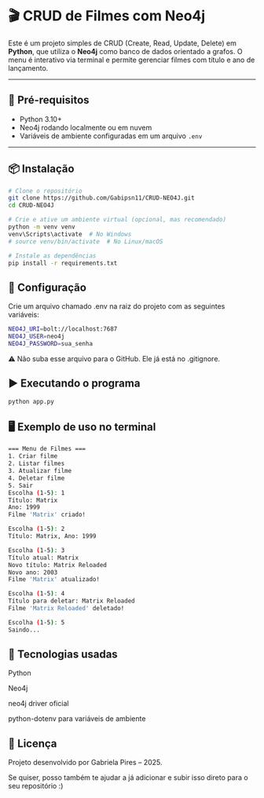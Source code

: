 # 🎬 CRUD de Filmes com Neo4j

Este é um projeto simples de CRUD (Create, Read, Update, Delete) em **Python**, que utiliza o **Neo4j** como banco de dados orientado a grafos. O menu é interativo via terminal e permite gerenciar filmes com título e ano de lançamento.

---

## 💾 Pré-requisitos

- Python 3.10+
- Neo4j rodando localmente ou em nuvem
- Variáveis de ambiente configuradas em um arquivo `.env`

---

## 📦 Instalação

```bash
# Clone o repositório
git clone https://github.com/Gabipsn11/CRUD-NEO4J.git
cd CRUD-NEO4J

# Crie e ative um ambiente virtual (opcional, mas recomendado)
python -m venv venv
venv\Scripts\activate  # No Windows
# source venv/bin/activate  # No Linux/macOS

# Instale as dependências
pip install -r requirements.txt
```

## 🔐 Configuração
Crie um arquivo chamado .env na raiz do projeto com as seguintes variáveis:
```bash
NEO4J_URI=bolt://localhost:7687
NEO4J_USER=neo4j
NEO4J_PASSWORD=sua_senha
```
⚠️ Não suba esse arquivo para o GitHub. Ele já está no .gitignore.

## ▶️ Executando o programa
```bash
python app.py
```


## 🖥️ Exemplo de uso no terminal
```bash
=== Menu de Filmes ===
1. Criar filme
2. Listar filmes
3. Atualizar filme
4. Deletar filme
5. Sair
Escolha (1-5): 1
Título: Matrix
Ano: 1999
Filme 'Matrix' criado!

Escolha (1-5): 2
Título: Matrix, Ano: 1999

Escolha (1-5): 3
Título atual: Matrix
Novo título: Matrix Reloaded
Novo ano: 2003
Filme 'Matrix' atualizado!

Escolha (1-5): 4
Título para deletar: Matrix Reloaded
Filme 'Matrix Reloaded' deletado!

Escolha (1-5): 5
Saindo...

```
## 🧠 Tecnologias usadas
Python

Neo4j

neo4j driver oficial

python-dotenv para variáveis de ambiente

## 📄 Licença
Projeto desenvolvido por Gabriela Pires – 2025.

Se quiser, posso também te ajudar a já adicionar e subir isso direto para o seu repositório :)
